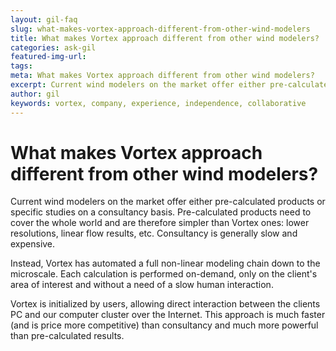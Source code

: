 ```yaml
---
layout: gil-faq
slug: what-makes-vortex-approach-different-from-other-wind-modelers
title: What makes Vortex approach different from other wind modelers?
categories: ask-gil
featured-img-url:
tags:
meta: What makes Vortex approach different from other wind modelers?
excerpt: Current wind modelers on the market offer either pre-calculated products or specific studies on a consultancy basis.
author: gil
keywords: vortex, company, experience, independence, collaborative
---
```


# What makes Vortex approach different from other wind modelers?

Current wind modelers on the market offer either pre-calculated products or specific studies on a consultancy basis. Pre-calculated products need to cover the whole world and are therefore simpler than Vortex ones: lower resolutions, linear flow results, etc. Consultancy is generally slow and expensive.

Instead, Vortex has automated a full non-linear modeling chain down to the microscale. Each calculation is performed on-demand, only on the client's area of interest and without a need of a slow human interaction.

Vortex is initialized by users, allowing direct interaction between the clients PC and our computer cluster over the Internet. This approach is much faster (and is price more competitive) than consultancy and much more powerful than pre-calculated results.